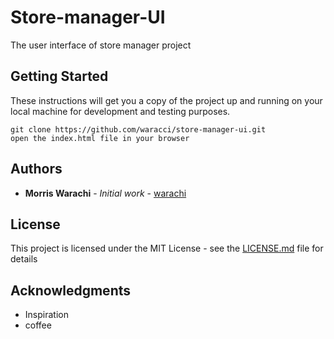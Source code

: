 # Store-manager-UI

The user interface of store manager project

## Getting Started

These instructions will get you a copy of the project up and running on your local machine for development and testing purposes.

```
git clone https://github.com/waracci/store-manager-ui.git
open the index.html file in your browser
```


## Authors

- **Morris Warachi** - _Initial work_ - [warachi](https://github.com/waracci)


## License

This project is licensed under the MIT License - see the [LICENSE.md](LICENSE.md) file for details

## Acknowledgments

- Inspiration
- coffee
